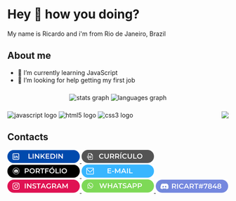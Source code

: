 <h1 align="left">Hey 👋 how you doing?</h1>
<p align="left">My name is Ricardo and i'm from Rio de Janeiro, Brazil</p>

###

<h2 align="left">About me</h2>

- 🌱 I’m currently learning JavaScript
- 🤔 I’m looking for help getting my first job

###

<div align="center">
  <img src="https://github-readme-stats.vercel.app/api?hide_title=false&hide_rank=false&show_icons=true&include_all_commits=true&count_private=true&disable_animations=false&theme=dracula&locale=en&hide_border=false&username=DevRicart" height="150" alt="stats graph"  />
  <img src="https://github-readme-stats.vercel.app/api/top-langs?locale=en&hide_title=false&layout=compact&card_width=320&langs_count=5&theme=dracula&hide_border=false&username=DevRicart" height="150" alt="languages graph"  />
</div>

###

<img align="right" height="150" src="https://media2.giphy.com/media/bGgsc5mWoryfgKBx1u/giphy.gif?cid=ecf05e4754n1ohpjkw9ss7jrvishod6k0a5kjr622795ibu4&rid=giphy.gif&ct=g"  />

###

<div align="left">
  <img src="https://cdn.jsdelivr.net/gh/devicons/devicon/icons/javascript/javascript-original.svg" height="30" width="42" alt="javascript logo"  />
  <img src="https://cdn.jsdelivr.net/gh/devicons/devicon/icons/html5/html5-original.svg" height="30" width="42" alt="html5 logo"  />
  <img src="https://cdn.jsdelivr.net/gh/devicons/devicon/icons/css3/css3-original.svg" height="30" width="42" alt="css3 logo"  />
</div>

###


<h2 align="left">Contacts</h2>
<div align="left">
<a href=""> 
  <img src="./images/linkedin.png" alt="" />
</a>
<a href=""> 
  <img src="./images/curriculo.png" alt="" />
</a>
<a href=""> 
  <img src="./images/portfolio.png" alt="" />
</a>
<a href=""> 
  <img src="./images/email.png" alt="" />
</a>
<a href=""> 
  <img src="./images/instagram.png" alt="" />
</a>
<a href=""> 
  <img src="./images/zap.png" alt="" />
</a>
<a href=""> 
  <img src="./images/discord.png" alt="" />
</a>
</div>





